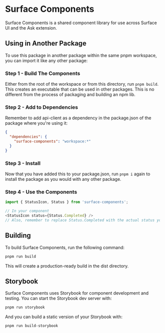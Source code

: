 # Surface Components
Surface Components is a shared component library for use across Surface UI and the Ask extension. 

## Using in Another Package
To use this package in another package within the same pnpm workspace, you can import it like any other package:

### Step 1 - Build The Components
Either from the root of the workspace or from this directory, run `pnpm build`. This creates an executable that can be used in other packages. This is no different from the process of packaging and building an npm lib.

### Step 2 - Add to Dependencies
Remember to add api-client as a dependency in the package.json of the package where you're using it:
```json
{
  "dependencies": {
    "surface-components": "workspace:*"
  }
}
```

### Step 3 - Install
Now that you have added this to your package.json, run `pnpm i` again to install the package as you would with any other package. 

### Step 4 - Use the Components
```javascript
import { StatusIcon, Status } from 'surface-components';

// In your component
<StatusIcon status={Status.Completed} />
// Also, remember to replace Status.Completed with the actual status you want to display.
```

## Building

To build Surface Components, run the following command:
```sh
pnpm run build
```
This will create a production-ready build in the dist directory.

## Storybook

Surface Components uses Storybook for component development and testing. You can start the Storybook dev server with:
```sh
pnpm run storybook
```

And you can build a static version of your Storybook with:

```sh
pnpm run build-storybook
```
